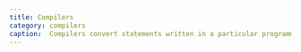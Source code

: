 ```yaml
---
title: Compilers
category: compilers
caption:  Compilers convert statements written in a particular programming language into machine code. How exactly does this work? Find out!
---
```

